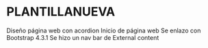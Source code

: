 # PLANTILLANUEVA
Diseño página web con acordion 
Inicio de página web
Se enlazo con Bootstrap 4.3.1 
Se hizo un nav bar de External content 
